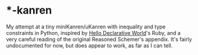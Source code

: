 # *-kanren

My attempt at a tiny miniKanren/uKanren with inequality and type constraints in Python, inspired by [Hello Declarative World](https://codon.com/hello-declarative-world)'s Ruby, and a very careful reading of the original Reasoned Schemer's appendix.  It's fairly undocumented for now, but does appear to work, as far as I can tell.
